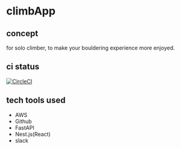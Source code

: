 # climbApp

## concept

for solo climber, to make your bouldering experience more enjoyed.

## ci status

[![CircleCI](https://dl.circleci.com/status-badge/img/gh/kilinlili/climbApp/tree/master.svg?style=svg)](https://dl.circleci.com/status-badge/redirect/gh/kilinlili/climbApp/tree/master)

## tech tools used

- AWS
- Github
- FastAPI
- Nest.js(React)
- slack
